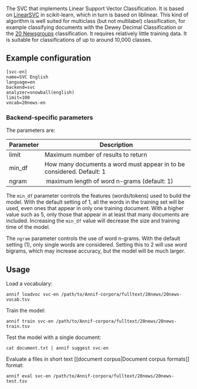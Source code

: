 The SVC that implements Linear Support Vector Classification. It is based on [LinearSVC](https://scikit-learn.org/stable/modules/generated/sklearn.svm.LinearSVC.html) in scikit-learn, which in turn is based on liblinear. This kind of algorithm is well suited for multiclass (but not multilabel) classification, for example classifying documents with the Dewey Decimal Classification or the [20 Newsgroups](http://qwone.com/~jason/20Newsgroups/) classification. It requires relatively little training data. It is suitable for classifications of up to around 10,000 classes.

## Example configuration

```
[svc-en]
name=SVC English
language=en
backend=svc
analyzer=snowball(english)
limit=100
vocab=20news-en
```

### Backend-specific parameters

The parameters are:

Parameter |  Description
-------- | --------------------------------------------------
limit | Maximum number of results to return
min_df | How many documents a word must appear in to be considered. Default: 1
ngram | maximum length of word n-grams (default: 1)

The `min_df` parameter controls the features (words/tokens) used to build the model. With the default setting of 1, all the words in the training set will be used, even ones that appear in only one training document. With a higher value such as 5, only those that appear in at least that many documents are included. Increasing the `min_df` value will decrease the size and training time of the model.

The `ngram` parameter controls the use of word n-grams. With the default setting (1), only single words are considered. Setting this to 2 will use word bigrams, which may increase accuracy, but the model will be much larger.

## Usage

Load a vocabulary:

    annif loadvoc svc-en /path/to/Annif-corpora/fulltext/20news/20news-vocab.tsv

Train the model:

    annif train svc-en /path/to/Annif-corpora/fulltext/20news/20news-train.tsv

Test the model with a single document:

    cat document.txt | annif suggest svc-en

Evaluate a files in short text [[document corpus|Document corpus formats]] format:

    annif eval svc-en /path/to/Annif-corpora/fulltext/20news/20news-test.tsv